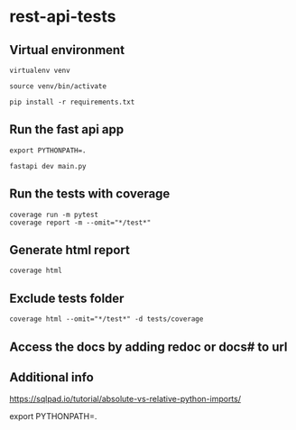 # rest-api-tests

## Virtual environment
```
virtualenv venv

source venv/bin/activate

pip install -r requirements.txt
```


## Run the fast api app
```
export PYTHONPATH=.

fastapi dev main.py
```

## Run the tests with coverage
```
coverage run -m pytest
coverage report -m --omit="*/test*"
```

## Generate html report
```
coverage html
```

## Exclude tests folder
```
coverage html --omit="*/test*" -d tests/coverage
```

## Access the docs by adding redoc or docs# to url

## Additional info

https://sqlpad.io/tutorial/absolute-vs-relative-python-imports/

export PYTHONPATH=.